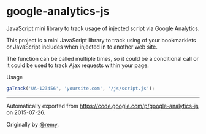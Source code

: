 # google-analytics-js
JavaScript mini library to track usage of injected script via Google Analytics.

This project is a mini JavaScript library to track using of your bookmarklets or JavaScript includes when injected in to another web site.

The function can be called multiple times, so it could be a conditional call or it could be used to track Ajax requests within your page.

Usage
```js
gaTrack('UA-123456', 'yoursite.com', '/js/script.js');
```

---
Automatically exported from https://code.google.com/p/google-analytics-js on 2015-07-26.

Originally by [@remy](https://github.com/remy).
